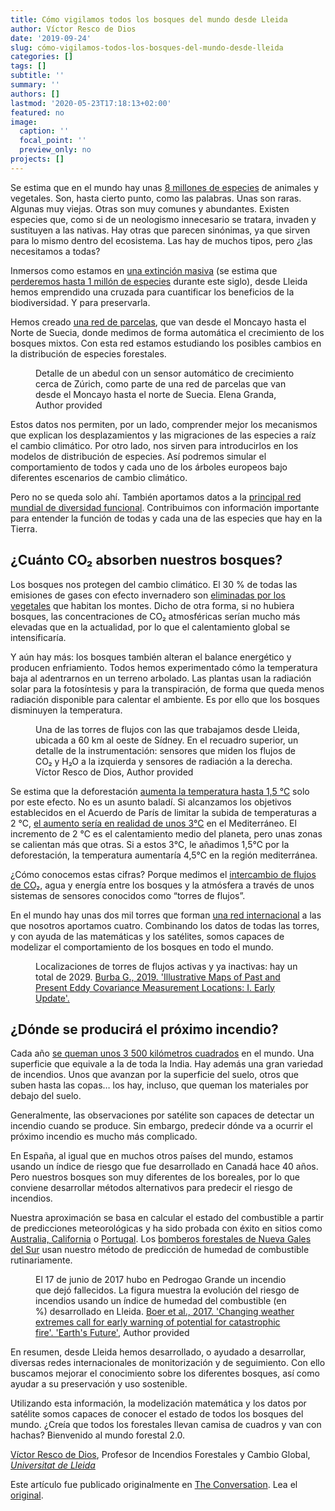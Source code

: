 ```yaml
---
title: Cómo vigilamos todos los bosques del mundo desde Lleida
author: Víctor Resco de Dios
date: '2019-09-24'
slug: cómo-vigilamos-todos-los-bosques-del-mundo-desde-lleida
categories: []
tags: []
subtitle: ''
summary: ''
authors: []
lastmod: '2020-05-23T17:18:13+02:00'
featured: no
image:
  caption: ''
  focal_point: ''
  preview_only: no
projects: []
---
```

<p>Se estima que en el mundo hay unas <a href="https://journals.plos.org/plosbiology/article?id=10.1371/journal.pbio.1001127">8 millones de especies</a> de animales y vegetales. Son, hasta cierto punto, como las palabras. Unas son raras. Algunas muy viejas. Otras son muy comunes y abundantes. Existen especies que, como si de un neologismo innecesario se tratara, invaden y sustituyen a las nativas. Hay otras que parecen sinónimas, ya que sirven para lo mismo dentro del ecosistema. Las hay de muchos tipos, pero ¿las necesitamos a todas? </p>

<p>Inmersos como estamos en <a href="https://theconversation.com/la-perdida-de-biodiversidad-es-solo-la-punta-del-iceberg-de-una-crisis-global-117486">una extinción masiva</a> (se estima que <a href="https://www.ipbes.net/news/how-did-ipbes-estimate-1-million-species-risk-extinction-globalassessment-report">perderemos hasta 1 millón de especies</a> durante este siglo), desde Lleida hemos emprendido una cruzada para cuantificar los beneficios de la biodiversidad. Y para preservarla. </p>

<p>Hemos creado <a href="https://photochained.github.io">una red de parcelas</a>, que van desde el Moncayo hasta el Norte de Suecia, donde medimos de forma automática el crecimiento de los bosques mixtos. Con esta red estamos estudiando los posibles cambios en la distribución de especies forestales. </p>

<figure class="align-center zoomable">
            <a href="https://images.theconversation.com/files/293552/original/file-20190923-54775-pd9jpe.JPG?ixlib=rb-1.1.0&amp;q=45&amp;auto=format&amp;w=1000&amp;fit=clip"><img alt="" src="https://images.theconversation.com/files/293552/original/file-20190923-54775-pd9jpe.JPG?ixlib=rb-1.1.0&amp;q=45&amp;auto=format&amp;w=754&amp;fit=clip" srcset="https://images.theconversation.com/files/293552/original/file-20190923-54775-pd9jpe.JPG?ixlib=rb-1.1.0&amp;q=45&amp;auto=format&amp;w=600&amp;h=450&amp;fit=crop&amp;dpr=1 600w, https://images.theconversation.com/files/293552/original/file-20190923-54775-pd9jpe.JPG?ixlib=rb-1.1.0&amp;q=30&amp;auto=format&amp;w=600&amp;h=450&amp;fit=crop&amp;dpr=2 1200w, https://images.theconversation.com/files/293552/original/file-20190923-54775-pd9jpe.JPG?ixlib=rb-1.1.0&amp;q=15&amp;auto=format&amp;w=600&amp;h=450&amp;fit=crop&amp;dpr=3 1800w, https://images.theconversation.com/files/293552/original/file-20190923-54775-pd9jpe.JPG?ixlib=rb-1.1.0&amp;q=45&amp;auto=format&amp;w=754&amp;h=566&amp;fit=crop&amp;dpr=1 754w, https://images.theconversation.com/files/293552/original/file-20190923-54775-pd9jpe.JPG?ixlib=rb-1.1.0&amp;q=30&amp;auto=format&amp;w=754&amp;h=566&amp;fit=crop&amp;dpr=2 1508w, https://images.theconversation.com/files/293552/original/file-20190923-54775-pd9jpe.JPG?ixlib=rb-1.1.0&amp;q=15&amp;auto=format&amp;w=754&amp;h=566&amp;fit=crop&amp;dpr=3 2262w" sizes="(min-width: 1466px) 754px, (max-width: 599px) 100vw, (min-width: 600px) 600px, 237px"></a>
            <figcaption>
              <span class="caption">Detalle de un abedul con un sensor automático de crecimiento cerca de Zúrich, como parte de una red de parcelas que van desde el Moncayo hasta el norte de Suecia.</span>
              <span class="attribution"><span class="source">Elena Granda</span>, <span class="license">Author provided</span></span>
            </figcaption>
          </figure>

<p>Estos datos nos permiten, por un lado, comprender mejor los mecanismos que explican los desplazamientos y las migraciones de las especies a raíz el cambio climático. Por otro lado, nos sirven para introducirlos en los modelos de distribución de especies. Así podremos simular el comportamiento de todos y cada uno de los árboles europeos bajo diferentes escenarios de cambio climático.</p>

<p>Pero no se queda solo ahí. También aportamos datos a la <a href="https://www.try-db.org/TryWeb/Home.php">principal red mundial de diversidad funcional</a>. Contribuimos con información importante para entender la función de todas y cada una de las especies que hay en la Tierra.</p>

<h2>¿Cuánto CO₂ absorben nuestros bosques?</h2>

<p>Los bosques nos protegen del cambio climático. El 30 % de todas las emisiones de gases con efecto invernadero son <a href="https://www.earth-syst-sci-data.net/10/2141/2018/">eliminadas por los vegetales</a> que habitan los montes. Dicho de otra forma, si no hubiera bosques, las concentraciones de CO₂ atmosféricas serían mucho más elevadas que en la actualidad, por lo que el calentamiento global se intensificaría.</p>

<p>Y aún hay más: los bosques también alteran el balance energético y producen enfriamiento. Todos hemos experimentado cómo la temperatura baja al adentrarnos en un terreno arbolado. Las plantas usan la radiación solar para la fotosíntesis y para la transpiración, de forma que queda menos radiación disponible para calentar el ambiente. Es por ello que los bosques disminuyen la temperatura.</p>

<figure class="align-right zoomable">
            <a href="https://images.theconversation.com/files/293577/original/file-20190923-54744-138wxud.jpg?ixlib=rb-1.1.0&amp;q=45&amp;auto=format&amp;w=1000&amp;fit=clip"><img alt="" src="https://images.theconversation.com/files/293577/original/file-20190923-54744-138wxud.jpg?ixlib=rb-1.1.0&amp;q=45&amp;auto=format&amp;w=237&amp;fit=clip" srcset="https://images.theconversation.com/files/293577/original/file-20190923-54744-138wxud.jpg?ixlib=rb-1.1.0&amp;q=45&amp;auto=format&amp;w=600&amp;h=1020&amp;fit=crop&amp;dpr=1 600w, https://images.theconversation.com/files/293577/original/file-20190923-54744-138wxud.jpg?ixlib=rb-1.1.0&amp;q=30&amp;auto=format&amp;w=600&amp;h=1020&amp;fit=crop&amp;dpr=2 1200w, https://images.theconversation.com/files/293577/original/file-20190923-54744-138wxud.jpg?ixlib=rb-1.1.0&amp;q=15&amp;auto=format&amp;w=600&amp;h=1020&amp;fit=crop&amp;dpr=3 1800w, https://images.theconversation.com/files/293577/original/file-20190923-54744-138wxud.jpg?ixlib=rb-1.1.0&amp;q=45&amp;auto=format&amp;w=754&amp;h=1282&amp;fit=crop&amp;dpr=1 754w, https://images.theconversation.com/files/293577/original/file-20190923-54744-138wxud.jpg?ixlib=rb-1.1.0&amp;q=30&amp;auto=format&amp;w=754&amp;h=1282&amp;fit=crop&amp;dpr=2 1508w, https://images.theconversation.com/files/293577/original/file-20190923-54744-138wxud.jpg?ixlib=rb-1.1.0&amp;q=15&amp;auto=format&amp;w=754&amp;h=1282&amp;fit=crop&amp;dpr=3 2262w" sizes="(min-width: 1466px) 754px, (max-width: 599px) 100vw, (min-width: 600px) 600px, 237px"></a>
            <figcaption>
              <span class="caption">Una de las torres de flujos con las que trabajamos desde Lleida, ubicada a 60 km al oeste de Sídney. En el recuadro superior, un detalle de la instrumentación: sensores que miden los flujos de CO₂ y H₂O a la izquierda y sensores de radiación a la derecha.</span>
              <span class="attribution"><span class="source">Víctor Resco de Dios</span>, <span class="license">Author provided</span></span>
            </figcaption>
          </figure>

<p>Se estima que la deforestación <a href="https://science.sciencemag.org/content/351/6273/600">aumenta la temperatura hasta 1,5 ℃</a> solo por este efecto. No es un asunto baladí. Si alcanzamos los objetivos establecidos en el Acuerdo de París de limitar la subida de temperaturas a 2 ℃, <a href="https://www.nature.com/articles/nature16542">el aumento sería en realidad de unos 3℃</a> en el Mediterráneo. El incremento de 2 ℃ es el calentamiento medio del planeta, pero unas zonas se calientan más que otras. Si a estos 3℃, le añadimos 1,5℃ por la deforestación, la temperatura aumentaría 4,5℃ en la región mediterránea.</p>

<p>¿Cómo conocemos estas cifras? Porque medimos el <a href="https://www.biogeosciences.net/15/3703/2018/">intercambio de flujos de CO₂</a>, agua y energía entre los bosques y la atmósfera a través de unos sistemas de sensores conocidos como “torres de flujos”. </p>

<p>En el mundo hay unas dos mil torres que forman <a href="https://fluxnet.fluxdata.org/about/">una red internacional</a> a las que nosotros aportamos cuatro. Combinando los datos de todas las torres, y con ayuda de las matemáticas y los satélites, somos capaces de modelizar el comportamiento de los bosques en todo el mundo.</p>

<figure class="align-center zoomable">
            <a href="https://images.theconversation.com/files/293629/original/file-20190923-54763-1jivuss.jpg?ixlib=rb-1.1.0&amp;q=45&amp;auto=format&amp;w=1000&amp;fit=clip"><img alt="" src="https://images.theconversation.com/files/293629/original/file-20190923-54763-1jivuss.jpg?ixlib=rb-1.1.0&amp;q=45&amp;auto=format&amp;w=754&amp;fit=clip" srcset="https://images.theconversation.com/files/293629/original/file-20190923-54763-1jivuss.jpg?ixlib=rb-1.1.0&amp;q=45&amp;auto=format&amp;w=600&amp;h=409&amp;fit=crop&amp;dpr=1 600w, https://images.theconversation.com/files/293629/original/file-20190923-54763-1jivuss.jpg?ixlib=rb-1.1.0&amp;q=30&amp;auto=format&amp;w=600&amp;h=409&amp;fit=crop&amp;dpr=2 1200w, https://images.theconversation.com/files/293629/original/file-20190923-54763-1jivuss.jpg?ixlib=rb-1.1.0&amp;q=15&amp;auto=format&amp;w=600&amp;h=409&amp;fit=crop&amp;dpr=3 1800w, https://images.theconversation.com/files/293629/original/file-20190923-54763-1jivuss.jpg?ixlib=rb-1.1.0&amp;q=45&amp;auto=format&amp;w=754&amp;h=514&amp;fit=crop&amp;dpr=1 754w, https://images.theconversation.com/files/293629/original/file-20190923-54763-1jivuss.jpg?ixlib=rb-1.1.0&amp;q=30&amp;auto=format&amp;w=754&amp;h=514&amp;fit=crop&amp;dpr=2 1508w, https://images.theconversation.com/files/293629/original/file-20190923-54763-1jivuss.jpg?ixlib=rb-1.1.0&amp;q=15&amp;auto=format&amp;w=754&amp;h=514&amp;fit=crop&amp;dpr=3 2262w" sizes="(min-width: 1466px) 754px, (max-width: 599px) 100vw, (min-width: 600px) 600px, 237px"></a>
            <figcaption>
              <span class="caption">Localizaciones de torres de flujos activas y ya inactivas: hay un total de 2029.</span>
              <span class="attribution"><a class="source" href="https://www.researchgate.net/publication/331286558_Illustrative_Maps_of_Past_and_Present_Eddy_Covariance_Measurement_Locations_I_Early_Update">Burba G., 2019. 'Illustrative Maps of Past and Present Eddy Covariance Measurement Locations: I. Early Update'.</a></span>
            </figcaption>
          </figure>

<h2>¿Dónde se producirá el próximo incendio?</h2>

<p>Cada año <a href="https://onlinelibrary.wiley.com/doi/full/10.1111/geb.12440">se queman unos 3 500 kilómetros cuadrados</a> en el mundo. Una superficie que equivale a la de toda la India. Hay además una gran variedad de incendios. Unos que avanzan por la superficie del suelo, otros que suben hasta las copas… los hay, incluso, que queman los materiales por debajo del suelo.</p>

<p>Generalmente, las observaciones por satélite son capaces de detectar un incendio cuando se produce. Sin embargo, predecir dónde va a ocurrir el próximo incendio es mucho más complicado. </p>

<p>En España, al igual que en muchos otros países del mundo, estamos usando un índice de riesgo que fue desarrollado en Canadá hace 40 años. Pero nuestros bosques son muy diferentes de los boreales, por lo que conviene desarrollar métodos alternativos para predecir el riesgo de incendios. </p>

<p>Nuestra aproximación se basa en calcular el estado del combustible a partir de predicciones meteorológicas y ha sido probada con éxito en sitios como <a href="https://www.sciencedirect.com/science/article/abs/pii/S0034425715302315">Australia, California</a> o <a href="https://agupubs.onlinelibrary.wiley.com/doi/full/10.1002/2017EF000657">Portugal</a>. Los <a href="https://www.rfs.nsw.gov.au">bomberos forestales de Nueva Gales del Sur</a> usan nuestro método de predicción de humedad de combustible rutinariamente.</p>

<figure class="align-center zoomable">
            <a href="https://images.theconversation.com/files/293570/original/file-20190923-54790-1dv2zi.jpg?ixlib=rb-1.1.0&amp;q=45&amp;auto=format&amp;w=1000&amp;fit=clip"><img alt="" src="https://images.theconversation.com/files/293570/original/file-20190923-54790-1dv2zi.jpg?ixlib=rb-1.1.0&amp;q=45&amp;auto=format&amp;w=754&amp;fit=clip" srcset="https://images.theconversation.com/files/293570/original/file-20190923-54790-1dv2zi.jpg?ixlib=rb-1.1.0&amp;q=45&amp;auto=format&amp;w=600&amp;h=350&amp;fit=crop&amp;dpr=1 600w, https://images.theconversation.com/files/293570/original/file-20190923-54790-1dv2zi.jpg?ixlib=rb-1.1.0&amp;q=30&amp;auto=format&amp;w=600&amp;h=350&amp;fit=crop&amp;dpr=2 1200w, https://images.theconversation.com/files/293570/original/file-20190923-54790-1dv2zi.jpg?ixlib=rb-1.1.0&amp;q=15&amp;auto=format&amp;w=600&amp;h=350&amp;fit=crop&amp;dpr=3 1800w, https://images.theconversation.com/files/293570/original/file-20190923-54790-1dv2zi.jpg?ixlib=rb-1.1.0&amp;q=45&amp;auto=format&amp;w=754&amp;h=440&amp;fit=crop&amp;dpr=1 754w, https://images.theconversation.com/files/293570/original/file-20190923-54790-1dv2zi.jpg?ixlib=rb-1.1.0&amp;q=30&amp;auto=format&amp;w=754&amp;h=440&amp;fit=crop&amp;dpr=2 1508w, https://images.theconversation.com/files/293570/original/file-20190923-54790-1dv2zi.jpg?ixlib=rb-1.1.0&amp;q=15&amp;auto=format&amp;w=754&amp;h=440&amp;fit=crop&amp;dpr=3 2262w" sizes="(min-width: 1466px) 754px, (max-width: 599px) 100vw, (min-width: 600px) 600px, 237px"></a>
            <figcaption>
              <span class="caption">El 17 de junio de 2017 hubo en Pedrogao Grande un incendio que dejó fallecidos. La figura muestra la evolución del riesgo de incendios usando un índice de humedad del combustible (en %) desarrollado en Lleida.</span>
              <span class="attribution"><a class="source" href="https://agupubs.onlinelibrary.wiley.com/doi/full/10.1002/2017EF000657">Boer et al., 2017. 'Changing weather extremes call for early warning of potential for catastrophic fire'. 'Earth's Future'</a>, <span class="license">Author provided</span></span>
            </figcaption>
          </figure>

<p>En resumen, desde Lleida hemos desarrollado, o ayudado a desarrollar, diversas redes internacionales de monitorización y de seguimiento. Con ello buscamos mejorar el conocimiento sobre los diferentes bosques, así como ayudar a su preservación y uso sostenible.</p>

<p>Utilizando esta información, la modelización matemática y los datos por satélite somos capaces de conocer el estado de todos los bosques del mundo. ¿Creía que todos los forestales llevan camisa de cuadros y van con hachas? Bienvenido al mundo forestal 2.0.<!-- Below is The Conversation's page counter tag. Please DO NOT REMOVE. --><img src="https://counter.theconversation.com/content/124012/count.gif?distributor=republish-lightbox-basic" alt="The Conversation" width="1" height="1" style="border: none !important; box-shadow: none !important; margin: 0 !important; max-height: 1px !important; max-width: 1px !important; min-height: 1px !important; min-width: 1px !important; opacity: 0 !important; outline: none !important; padding: 0 !important; text-shadow: none !important" /><!-- Fin del código. Si no ve ningún código arriba, por favor, obtenga el nuevo código de la pestaña Avanzado después de hacer clic en el botón de republicar. El contador de páginas no recoge ningún dato personal. Más información: http://theconversation.com/es/republishing-guidelines --></p>

<p><span><a href="https://theconversation.com/profiles/victor-resco-de-dios-767249">Víctor Resco de Dios</a>, Profesor de Incendios Forestales y Cambio Global, <em><a href="https://theconversation.com/institutions/universitat-de-lleida-3488">Universitat de Lleida</a></em></span></p>

<p>Este artículo fue publicado originalmente en  <a href="https://theconversation.com">The Conversation</a>. Lea el <a href="https://theconversation.com/como-vigilamos-todos-los-bosques-del-mundo-desde-lleida-124012">original</a>.</p>

